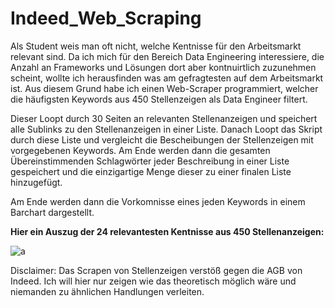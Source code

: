 # Indeed_Web_Scraping

Als Student weis man oft nicht, welche Kentnisse für den Arbeitsmarkt relevant sind. Da ich mich für den Bereich Data Engineering interessiere, die Anzahl an Frameworks und Lösungen dort aber kontnuirtlich zuzunehmen scheint, wollte ich herausfinden was am gefragtesten auf dem Arbeitsmarkt ist. 
Aus diesem Grund habe ich einen Web-Scraper programmiert, welcher die häufigsten Keywords aus 450 Stellenzeigen als Data Engineer filtert. 

Dieser Loopt durch 30 Seiten an relevanten Stellenanzeigen und speichert alle Sublinks zu den Stellenanzeigen in einer Liste. 
Danach Loopt das Skript durch diese Liste und vergleicht die Bescheibungen der Stellenzeigen mit vorgegebenen Keywords. Am Ende werden dann die gesamten Übereinstimmenden Schlagwörter jeder Beschreibung in einer Liste gespeichert und die einzigartige Menge dieser zu einer finalen Liste hinzugefügt. 

Am Ende werden dann die Vorkomnisse eines jeden Keywords in einem Barchart dargestellt. 

**Hier ein Auszug der 24 relevantesten Kentnisse aus 450 Stellenanzeigen:**  

![a]()



Disclaimer:
Das Scrapen von Stellenzeigen verstöß gegen die AGB von Indeed. Ich will hier nur zeigen wie das theoretisch möglich wäre und niemanden zu ähnlichen Handlungen verleiten. 

